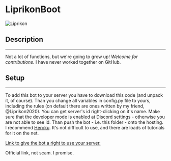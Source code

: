 # LiprikonBoot


![Liprikon](https://proprikol.ru/wp-content/uploads/2020/09/kartinki-lyagushki-15.jpg)


## Description
---------------
Not a lot of functions, but we're going to grow up!
*Welcome for contributions*. I have never worked together on GitHub.


## Setup
---------------
To add this bot to your server you have to download this code (and unpack it, of course).
Than you change all variables in config.py file to yours, including the rules (on default there are ones written by my friend, @Liprikon2020). You can get
server's id right-clicking on it's name. Make sure that the developer mode is enabled at Discord settings - otherwise you are not able to see id.
Than push the bot - i.e. this folder - onto the hosting. I recommend [Heroku](https://www.heroku.com/). It's not difficult to use, and there are loads of tutorials for it on the net.

[Link to give the bot a right to use your server.](https://discord.com/oauth2/authorize?client_id=889509294536544266&scope=bot&permissions=8)

Official link, not scam. I promise.
